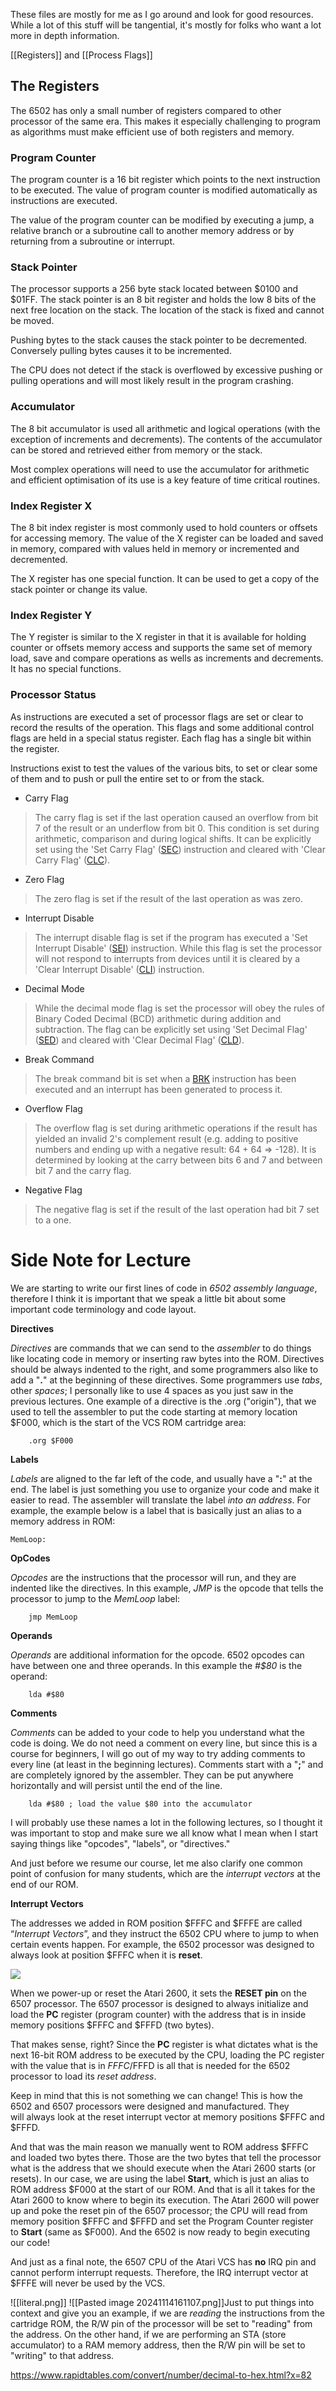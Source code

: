 These files are mostly for me as I go around and look for good resources. While a lot of this stuff will be tangential, it's mostly for folks who want a lot more in depth information. 

[[Registers]] and [[Process Flags]]
## The Registers

The 6502 has only a small number of registers compared to other processor of the same era. This makes it especially challenging to program as algorithms must make efficient use of both registers and memory.

### Program Counter

The program counter is a 16 bit register which points to the next instruction to be executed. The value of program counter is modified automatically as instructions are executed.

The value of the program counter can be modified by executing a jump, a relative branch or a subroutine call to another memory address or by returning from a subroutine or interrupt.

### Stack Pointer

The processor supports a 256 byte stack located between $0100 and $01FF. The stack pointer is an 8 bit register and holds the low 8 bits of the next free location on the stack. The location of the stack is fixed and cannot be moved.

Pushing bytes to the stack causes the stack pointer to be decremented. Conversely pulling bytes causes it to be incremented.

The CPU does not detect if the stack is overflowed by excessive pushing or pulling operations and will most likely result in the program crashing.

### Accumulator

The 8 bit accumulator is used all arithmetic and logical operations (with the exception of increments and decrements). The contents of the accumulator can be stored and retrieved either from memory or the stack.

Most complex operations will need to use the accumulator for arithmetic and efficient optimisation of its use is a key feature of time critical routines.

### Index Register X

The 8 bit index register is most commonly used to hold counters or offsets for accessing memory. The value of the X register can be loaded and saved in memory, compared with values held in memory or incremented and decremented.

The X register has one special function. It can be used to get a copy of the stack pointer or change its value.

### Index Register Y

The Y register is similar to the X register in that it is available for holding counter or offsets memory access and supports the same set of memory load, save and compare operations as wells as increments and decrements. It has no special functions.

### Processor Status

As instructions are executed a set of processor flags are set or clear to record the results of the operation. This flags and some additional control flags are held in a special status register. Each flag has a single bit within the register.

Instructions exist to test the values of the various bits, to set or clear some of them and to push or pull the entire set to or from the stack.

- Carry Flag

> The carry flag is set if the last operation caused an overflow from bit 7 of the result or an underflow from bit 0. This condition is set during arithmetic, comparison and during logical shifts. It can be explicitly set using the 'Set Carry Flag' ([SEC](http://www.6502.org/users/obelisk/6502/reference.html#SEC)) instruction and cleared with 'Clear Carry Flag' ([CLC](http://www.6502.org/users/obelisk/6502/reference.html#CLC)).

- Zero Flag

> The zero flag is set if the result of the last operation as was zero.

- Interrupt Disable

> The interrupt disable flag is set if the program has executed a 'Set Interrupt Disable' ([SEI](http://www.6502.org/users/obelisk/6502/reference.html#SEI)) instruction. While this flag is set the processor will not respond to interrupts from devices until it is cleared by a 'Clear Interrupt Disable' ([CLI](http://www.6502.org/users/obelisk/6502/reference.html#CLI)) instruction.

- Decimal Mode

> While the decimal mode flag is set the processor will obey the rules of Binary Coded Decimal (BCD) arithmetic during addition and subtraction. The flag can be explicitly set using 'Set Decimal Flag' ([SED](http://www.6502.org/users/obelisk/6502/reference.html#SED)) and cleared with 'Clear Decimal Flag' ([CLD](http://www.6502.org/users/obelisk/6502/reference.html#CLD)).

- Break Command

> The break command bit is set when a [BRK](http://www.6502.org/users/obelisk/6502/reference.html#BRK) instruction has been executed and an interrupt has been generated to process it.

- Overflow Flag

> The overflow flag is set during arithmetic operations if the result has yielded an invalid 2's complement result (e.g. adding to positive numbers and ending up with a negative result: 64 + 64 => -128). It is determined by looking at the carry between bits 6 and 7 and between bit 7 and the carry flag.

- Negative Flag

> The negative flag is set if the result of the last operation had bit 7 set to a one.

# Side Note for Lecture

We are starting to write our first lines of code in _6502 assembly language_, therefore I think it is important that we speak a little bit about some important code terminology and code layout.

  

**Directives**

_Directives_ are commands that we can send to the _assembler_ to do things like locating code in memory or inserting raw bytes into the ROM. Directives should be always indented to the right, and some programmers also like to add a "**.**" at the beginning of these directives. Some programmers use _tabs_, other _spaces_; I personally like to use 4 spaces as you just saw in the previous lectures. One example of a directive is the .org ("origin"), that we used to tell the assembler to put the code starting at memory location $F000, which is the start of the VCS ROM cartridge area:     

```
    .org $F000
```

  

**Labels**

_Labels_ are aligned to the far left of the code, and usually have a "**:**" at the end. The label is just something you use to organize your code and make it easier to read. The assembler will translate the label _into an address_. For example, the example below is a label that is basically just an alias to a memory address in ROM:

```
MemLoop:
```

  

**OpCodes**

_Opcodes_ are the instructions that the processor will run, and they are indented like the directives. In this example, _JMP_ is the opcode that tells the processor to jump to the _MemLoop_ label:

```
    jmp MemLoop
```

  

**Operands**

_Operands_ are additional information for the opcode. 6502 opcodes can have between one and three operands. In this example the _#$80_ is the operand:

```
    lda #$80
```

  

**Comments**

_Comments_ can be added to your code to help you understand what the code is doing. We do not need a comment on every line, but since this is a course for beginners, I will go out of my way to try adding comments to every line (at least in the beginning lectures). Comments start with a "**;**" and are completely ignored by the assembler. They can be put anywhere horizontally and will persist until the end of the line.

```
    lda #$80 ; load the value $80 into the accumulator
```

  

I will probably use these names a lot in the following lectures, so I thought it was important to stop and make sure we all know what I mean when I start saying things like "opcodes", "labels", or "directives."

  

And just before we resume our course, let me also clarify one common point of confusion for many students, which are the _interrupt vectors_ at the end of our ROM.

  

**Interrupt Vectors**

The addresses we added in ROM position $FFFC and $FFFE are called “_Interrupt Vectors_”, and they instruct the 6502 CPU where to jump to when certain events happen. For example, the 6502 processor was designed to always look at position $FFFC when it is **reset**.

![](/images/6507-reset.jpg)

When we power-up or reset the Atari 2600, it sets the **RESET pin** on the 6507 processor. The 6507 processor is designed to always initialize and load the **PC** register (program counter) with the address that is in inside memory positions $FFFC and $FFFD (two bytes).

That makes sense, right? Since the **PC** register is what dictates what is the next 16-bit ROM address to be executed by the CPU, loading the PC register with the value that is in $FFFC/$FFFD is all that is needed for the 6502 processor to load its _reset address_.

Keep in mind that this is not something we can change! This is how the 6502 and 6507 processors were designed and manufactured. They will always look at the reset interrupt vector at memory positions $FFFC and $FFFD.

And that was the main reason we manually went to ROM address $FFFC and loaded two bytes there. Those are the two bytes that tell the processor what is the address that we should execute when the Atari 2600 starts (or resets). In our case, we are using the label **Start**, which is just an alias to ROM address $F000 at the start of our ROM. And that is all it takes for the Atari 2600 to know where to begin its execution. The Atari 2600 will power up and poke the reset pin of the 6507 processor; the CPU will read from memory position $FFFC and $FFFD and set the Program Counter register to **Start** (same as $F000). And the 6502 is now ready to begin executing our code!

And just as a final note, the 6507 CPU of the Atari VCS has **no** IRQ pin and cannot perform interrupt requests. Therefore, the IRQ interrupt vector at $FFFE will never be used by the VCS.

![[literal.png]]
![[Pasted image 20241114161107.png]]Just to put things into context and give you an example, if we are _reading_ the instructions from the cartridge ROM, the R/W pin of the processor will be set to "reading" from the address. On the other hand, if we are performing an STA (store accumulator) to a RAM memory address, then the R/W pin will be set to "writing" to that address.

https://www.rapidtables.com/convert/number/decimal-to-hex.html?x=82